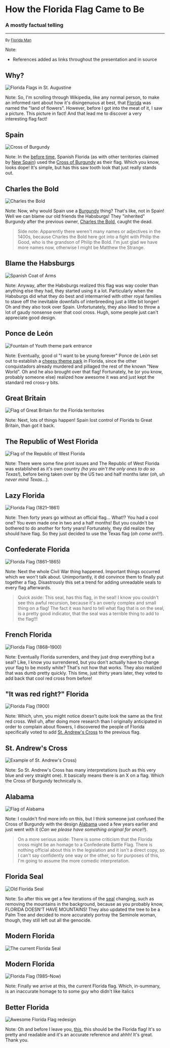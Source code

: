 # How the Florida Flag Came to Be

### A mostly factual telling

<hr>

<small>By [Florida Man](http://www.matthewbooe.com)</small>

Note:
- References added as links throughout the presentation and in source



## Why?

<img class="r-stretch" src="images/Flags-of-Florida-in-San-Agustín.jpg" alt="Florida Flags in St. Augustine" title="Florida Flags in St. Augustine">

Note:
So, I'm scrolling through Wikipedia, like any normal person, to make an informed rant about how it's disingenuous at best, that [Florida][Florida] was named the "land of flowers". However, before I got into the meat of it, I saw a picture. This picture in fact! And that lead me to discover a very interesting flag fact! 



## Spain

<img class="r-stretch" src="images/Flag-of-Cross-of-Burgundy.png" alt="Cross of Burgundy" title="The Cross of Burgundy">

Note:
In the [before time][Florida Flags], Spanish Florida (as with other territories claimed by [New Spain][New Spain]) used the [Cross of Burgundy][Cross of Burgundy] as their flag. Which you know, looks dope! It's simple, but has this saw tooth look that just really stands out.



## Charles the Bold

<img class="r-stretch" src="images/Charles-the-Bold-1460.jpg" alt="Charles the Bold" title="Charles the Bold">

Note:
Now, why would Spain use a [Burgundy][Burgundy] thing? That's like, not in Spain! Well we can blame our old friends the Habsburgs! They "inherited" Burgundy after the previous owner, [Charles the Bold][Charles the Bold], caught the dead.
> Side note: Apparently there weren't many names or adjectives in the 1400s, because Charles the Bold here got into a fight with Philip the Good, who is the grandson of Philip the Bold. I'm just glad we have more names now, otherwise I might be Matthew the Strange.



## Blame the Habsburgs

<img class="r-stretch" src="images/Royal-Coat-of-arms-of-Spain-(1700-1761).png" alt="Spanish Coat of Arms" title="OK, its the Spanish Coat of Arms, not a flag. My design criticism still stands">

Note:
Anyway, after the Habsburgs realized this flag was way cooler than anything else they had, they started using it a lot. Particularly when the Habsburgs did what they do best and intermarried with other royal families to stave off the inevitable downfalls of interbreeding just a little bit longer! Oh and they also took over Spain. 
Unfortunately, they also liked to throw a lot of gaudy nonsense over that cool cross. Hugh, some people just can't appreciate good design.



## Ponce de León

<img class="r-stretch" src="images/Fountain-of-Youth-Park.jpg" alt="Fountain of Youth theme park entrance" title="Oh yes, there is actually a Foutain of Youth theme park...">

Note:
Eventually, good ol "I want to be young forever" Ponce de León set out to establish a [cheesy theme park][Fountain of Youth Park] in Florida, since the other conquistadors already murdered and pillaged the rest of the known "New World".
Oh and he also brought over that flag! Fortunately, he (or you know, probably someone else) realized how awesome it was and just kept the standard red cross-y bits.



## Great Britain

<img class="r-stretch" src="images/Great-Britain-Florida.png" alt="Flag of Great Britain for the Florida territories" title="Flag of Great Britain for Florida territories">

Note:
Next, lots of things happen! Spain lost control of Florida to Great Britain, than got it back. 



## The Republic of West Florida

<img class="r-stretch" src="images/West-Florida-Flag.png" alt="Flag of the Republic of West Florida" title="Flag of the Republic of West Florida">

Note:
There were some fine print issues and The Republic of West Florida was established as it's own country _(ha you ain't the only ones to do so Texas!_), before being taken over by the US two and half months later (_oh, uh never mind Texas..._).



## Lazy Florida

<img class="r-stretch" src="images/Florida-Provisional-1861.png" alt="Florida Flag (1821–1861)" title="Florida Flag (1821–1861)">

Note:
Then forty years go without an official flag... What!? You had a cool one? You even made one in two and a half months! But you couldn't be bothered to do another for forty years! Fortunately, they did realize they should have flag. So they just decided to use the Texas flag (_oh come on!!!_).



## Confederate Florida

<img class="r-stretch" src="images/Flag-of-Florida-(1861–1865).png" alt="Florida Flag (1861–1865)" title="Florida Flag (1861–1865)">

Note:
Next the whole Civil War thing happened. Important things occurred which we won't talk about. Unimportantly, it did convince them to finally put together a flag. Disastrously this set a trend for adding unreadable seals to every flag afterwards.
> Quick aside: This seal, has this flag, in the seal! I know you couldn't see this awful recursion, because it's an overly complex and small thing on a flag! The fact it was hard to tell what flag that is on the seal, is a pretty good indicator, that the seal was a terrible thing to add to the flag!!!



## French Florida

<img class="r-stretch" src="images/Flag-of-Florida-(1868–1900).png" alt="Florida Flag (1868–1900)" title="Florida Flag (1868–1900)">

Note:
Eventually Florida surrenders, and they just drop everything but a seal? Like, I know you surrendered, but you don't actually have to change your flag to be mostly white? That's not how that works.
They also realized that was dumb pretty quickly. This time, just thirty years later, they voted to add back that cool red cross from before!



## "It was red right?" Florida

<img class="r-stretch" src="images/Flag-of-Florida-(1900).png" alt="Florida Flag (1900)" title="Florida Flag (1900)">

Note:
Which, uhm, you might notice doesn't quite look the same as the first red cross. Well uh, after doing more research than I originally anticipated in order to complain about flowers, I discovered the people of Florida specifically voted to add [St. Andrew's Cross][St. Andrews Cross] to the previous flag.



## St. Andrew's Cross

<img class="r-stretch" src="images/Naval-Ensign-of-Russia.png" alt="Example of St. Andrew's Cross)" title="Example of St. Andrew's Cross)">

Note:
So St. Andrew's Cross has many interpretations (such as this very blue and very straight one). It basically means there is an X on a flag. Which the Cross of Burgundy technically is. 



## Alabama

<img class="r-stretch" src="images/Flag-of-Alabama.png" alt="Flag of Alabama" title="Flag of Alabama">

Note:
I couldn't find more info on this, but I think someone just confused the Cross of Burgundy with the design [Alabama][Flag of Alabama] used a few years earlier and just went with it (_Can we please have something original for once!!_).
> On a more serious aside: There is some criticism that the Florida cross might be an homage to a Confederate Battle Flag. There is nothing official about this in the legislation and it isn't a direct copy, so I can't say confidently one way or the other, so for purposes of this, I'm going to assume the more comedic interpretation.



## Florida Seal

<img class="r-stretch" src="images/Florida-state-coat-of-arms-(1876).jpg" alt="Old Florida Seal" title="An Old Florida Seal">

Note:
So after this we get a few iterations of the [seal][Florida Seal] changing, such as removing the mountains in the background, because as you probably know, FLORIDA DOESN'T HAVE MOUNTAINS! They also updated the tree to be a Palm Tree and decided to more accurately portray the Seminole woman, though, they still left out all the genocide.



## Modern Florida

<img class="r-stretch" src="images/Current-Florida-Seal.jpg" alt="The current Florida Seal" title="The current Florida Seal">


## Modern Florida

<img class="r-stretch" src="images/Flag-of-Florida-(1985–Now).png" alt="Florida Flag (1985–Now)" title="Florida Flag (1985–Now)">

Note:
Finally we arrive at this, the current Florida flag. Which, in-summary, is an inaccurate homage to to some guy who didn't like italics



## Better Florida

<img class="r-stretch" src="images/Better-Florida-Flag.webp" alt="Awesome Florida Flag redesign" title="Seriously, could we please have this redesing?">

Note:
Oh and before I leave you, [this][Flag Redesign], this should be the Florida flag! It's so pretty and readable and it's an accurate reference and ahhh! It's great. Thank you.

<!-- References -->
[Florida]: https://en.wikipedia.org/wiki/Florida
[Florida Flags]: https://en.wikipedia.org/wiki/Flag_of_Florida
[New Spain]: https://en.wikipedia.org/wiki/New_Spain
[Cross of Burgundy]: https://en.wikipedia.org/wiki/Cross_of_Burgundy
[Burgundy]: https://en.wikipedia.org/wiki/Burgundy
[Charles the Bold]: https://en.wikipedia.org/wiki/Charles_the_Bold
[Fountain of Youth Park]: https://en.wikipedia.org/wiki/Fountain_of_Youth_Archaeological_Park
[St. Andrews Cross]: https://en.wikipedia.org/wiki/St._Andrew%27s_Cross
[Flag of Alabama]: https://en.wikipedia.org/wiki/Flag_of_Alabama
[Florida Seal]: https://en.wikipedia.org/wiki/Seal_of_Florida
[Flag Redesign]: http://sunshinestateinsider.com/ten-great-redesign-ideas-for-floridas-state-flag/
